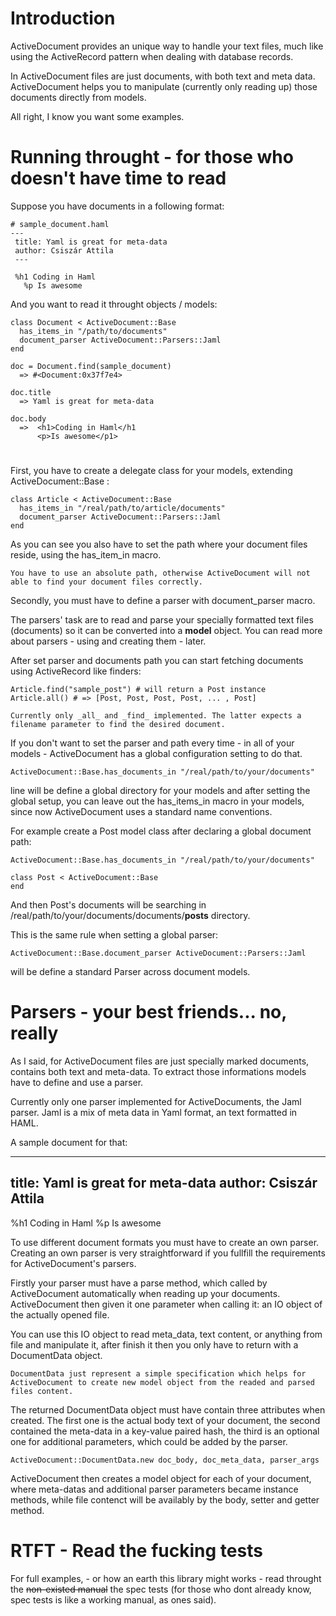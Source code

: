 # Introduction

ActiveDocument provides an unique way to handle your text files, much like using the ActiveRecord pattern when dealing with database records.

In ActiveDocument files are just documents, with both text and meta data.
ActiveDocument helps you to manipulate (currently only reading up) those documents directly from models.

All right, I know you want some examples.

# Running throught - for those who doesn't have time to read

Suppose you have documents in a following format:

    # sample_document.haml
    ---
     title: Yaml is great for meta-data
     author: Csiszár Attila
     ---
 
     %h1 Coding in Haml
       %p Is awesome

And you want to read it throught objects / models:

    class Document < ActiveDocument::Base
      has_items_in "/path/to/documents"
      document_parser ActiveDocument::Parsers::Jaml
    end

    doc = Document.find(sample_document)
      => #<Document:0x37f7e4>
    
    doc.title  
      => Yaml is great for meta-data
    
    doc.body
      =>  <h1>Coding in Haml</h1
          <p>Is awesome</p1>
    


# 

First, you have to create a delegate class for your models, extending ActiveDocument::Base :

    class Article < ActiveDocument::Base
      has_items_in "/real/path/to/article/documents"
      document_parser ActiveDocument::Parsers::Jaml
    end

As you can see you also have to set the path where your document files reside, using the has_item_in macro.

    You have to use an absolute path, otherwise ActiveDocument will not able to find your document files correctly.
    
Secondly, you must have to define a parser with document_parser macro. 

The parsers' task are to read and parse your specially formatted text files (documents) so it can be converted into a __model__ object. You can read more about parsers - using and creating them - later.

After set parser and documents path you can start fetching documents using ActiveRecord like finders:

    Article.find("sample_post") # will return a Post instance
    Article.all() # => [Post, Post, Post, Post, ... , Post] 

    Currently only _all_ and _find_ implemented. The latter expects a filename parameter to find the desired document.

If you don't want to set the parser and path every time - in all of your models - ActiveDocument has a global configuration setting to do that.

    ActiveDocument::Base.has_documents_in "/real/path/to/your/documents"
    
line will be define a global directory for your models and after setting the global setup, you can leave out the has_items_in macro in your models, since now ActiveDocument uses a standard name conventions.

For example create a Post model class after declaring a global document path:

    ActiveDocument::Base.has_documents_in "/real/path/to/your/documents"

    class Post < ActiveDocument::Base
    end

And then Post's documents will be searching in /real/path/to/your/documents/documents/__posts__ directory.
    
This is the same rule when setting a global parser:
  
    ActiveDocument::Base.document_parser ActiveDocument::Parsers::Jaml
    
will be define a standard Parser across document models.

# Parsers - your best friends... no, really

As I said, for ActiveDocument files are just specially marked documents, contains both text and meta-data. To extract those informations models have to define and use a parser.

Currently only one parser implemented for ActiveDocuments, the Jaml parser. Jaml is a mix of meta data in Yaml format, an text formatted in HAML.

A sample document for that:

  ---
  title: Yaml is great for meta-data
  author: Csiszár Attila
  ---
  
  %h1 Coding in Haml
    %p Is awesome

To use different document formats you must have to create an own parser. Creating an own parser is very straightforward if you fullfill the requirements for ActiveDocument's parsers.

Firstly your parser must have a parse method, which called by ActiveDocument automatically when reading up your documents. ActiveDocument then given it one parameter when calling it: an IO object of the actually opened file.

You can use this IO object to read meta_data, text content, or anything from file and manipulate it, after finish it then you only have to return with a DocumentData object.

    DocumentData just represent a simple specification which helps for ActiveDocument to create new model object from the readed and parsed files content.
    
The returned DocumentData object must have contain three attributes when created. The first one is the actual body text of your document, the second contained the meta-data in a key-value paired hash, the third is an optional one for additional parameters, which could be added by the parser.

    ActiveDocument::DocumentData.new doc_body, doc_meta_data, parser_args

ActiveDocument then creates a model object for each of your document, where meta-datas and additional parser parameters became instance methods, while file contenct will be availably by the body, setter and getter method. 

# RTFT - Read the fucking tests

For full examples, - or how an earth this library might works - read throught the <del>non-existed manual</del> the spec tests (for those who dont already know, spec tests is like a working manual, as ones said).
